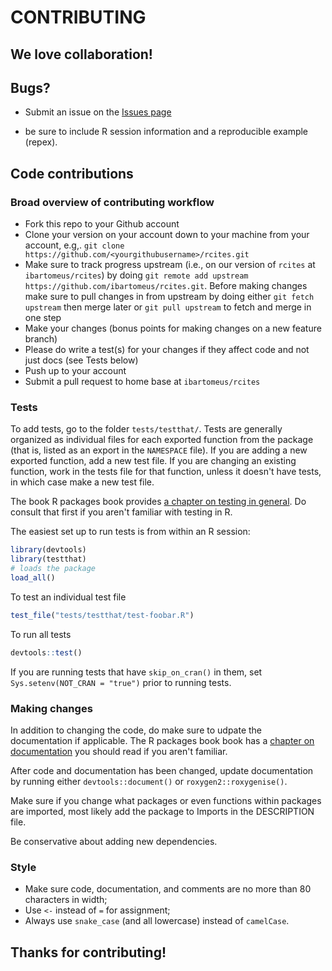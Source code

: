 # CONTRIBUTING

## We love collaboration!

## Bugs?

* Submit an issue on the [Issues page](https://github.com/ropensci/taxize/issues)
- be sure to include R session information and a reproducible example (repex).


## Code contributions

### Broad overview of contributing workflow

* Fork this repo to your Github account
* Clone your version on your account down to your machine from your account, e.g,. `git clone https://github.com/<yourgithubusername>/rcites.git`
* Make sure to track progress upstream (i.e., on our version of `rcites` at `ibartomeus/rcites`) by doing `git remote add upstream https://github.com/ibartomeus/rcites.git`. Before making changes make sure to pull changes in from upstream by doing either `git fetch upstream` then merge later or `git pull upstream` to fetch and merge in one step
* Make your changes (bonus points for making changes on a new feature branch)
* Please do write a test(s) for your changes if they affect code and not just docs (see Tests below)
* Push up to your account
* Submit a pull request to home base at `ibartomeus/rcites`

### Tests

To add tests, go to the folder `tests/testthat/`. Tests are generally organized as individual files for each exported function from the package (that is, listed as an export in the `NAMESPACE` file). If you are adding a new exported function, add a new test file. If you are changing an existing function, work in the tests file for that function, unless it doesn't have tests, in which case make a new test file.

The book R packages book provides [a chapter on testing in general](http://r-pkgs.had.co.nz/tests.html). Do consult that first if you aren't familiar with testing in R.

The easiest set up to run tests is from within an R session:

```r
library(devtools)
library(testthat)
# loads the package
load_all()
```

To test an individual test file

```r
test_file("tests/testthat/test-foobar.R")
```

To run all tests

```r
devtools::test()
```

If you are running tests that have `skip_on_cran()` in them, set `Sys.setenv(NOT_CRAN = "true")` prior to running tests.


### Making changes

In addition to changing the code, do make sure to udpate the documentation if applicable. The R packages book book has a [chapter on documentation](http://r-pkgs.had.co.nz/man.html) you should read if you aren't familiar.

After code and documentation has been changed, update documentation by running either `devtools::document()` or `roxygen2::roxygenise()`.

Make sure if you change what packages or even functions within packages are
imported, most likely add the package to Imports in the DESCRIPTION file.

Be conservative about adding new dependencies.


### Style

* Make sure code, documentation, and comments are no more than 80 characters in width;
* Use `<-` instead of `=` for assignment;
* Always use `snake_case` (and all lowercase) instead of `camelCase`.



## Thanks for contributing!
